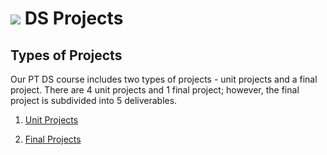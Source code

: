 # ![](https://ga-dash.s3.amazonaws.com/production/assets/logo-9f88ae6c9c3871690e33280fcf557f33.png) DS Projects

## Types of Projects
Our PT DS course includes two types of projects - unit projects and a final project. There are 4 unit projects and 1 final project; however, the final project is subdivided into 5 deliverables.

1. [Unit Projects](/projects/unit-projects)

2. [Final Projects](/projects/final-projects)
